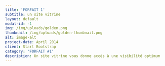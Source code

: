```yaml
---
title: 'FORFAIT 1'
subtitle: un site vitrine
layout: default
modal-id: -1
img: /img/uploads/golden.png
thumbnail: /img/uploads/golden-thumbnail.png
alt: image-alt
project-date: April 2014
client: Start Bootstrap
category: 'FORFAIT #1'
description: Un site vitrine vous donne accès à une visibilité optimum....
---
```


